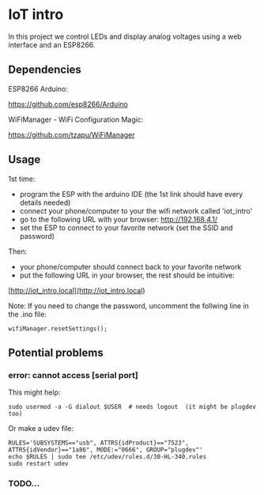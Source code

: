 # IoT intro

In this project we control LEDs and display analog voltages using a web interface and an ESP8266.

## Dependencies

ESP8266 Arduino:

https://github.com/esp8266/Arduino

WiFiManager - WiFi Configuration Magic:

https://github.com/tzapu/WiFiManager


## Usage

1st time:
  * program the ESP with the arduino IDE (the 1st link should have every details needed)
  * connect your phone/computer to your the wifi network called 'iot_intro'
  * go to the following URL with your browser: http://192.168.4.1/
  * set the ESP to connect to your favorite network (set the SSID and password)

Then:
  * your phone/computer should connect back to your favorite network
  * put the following URL in your browser, the rest should be intuitive:

[http://iot_intro.local](http://iot_intro.local)

Note: If you need to change the password, uncomment the follwing line in the .ino file:

    wifiManager.resetSettings();


## Potential problems

### error: cannot access [serial port]

This might help:

    sudo usermod -a -G dialout $USER  # needs logout  (it might be plugdev too)

Or make a udev file:

    RULES='SUBSYSTEMS=="usb", ATTRS{idProduct}=="7523", ATTRS{idVendor}=="1a86", MODE:="0666", GROUP="plugdev"'
    echo $RULES | sudo tee /etc/udev/rules.d/30-HL-340.rules
    sudo restart udev


### TODO...

